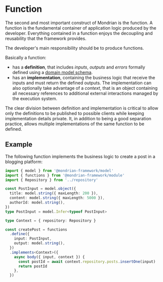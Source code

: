 # Function

The second and most important construct of Mondrian is the function.
A function is the fundamental container of application logic produced by the 
developer. Everything contained in a function enjoys the decoupling and reusability
that the framework provides. 

The developer's main responsibility should be to produce functions.

Basically a function:
- has a **definition**, that includes *inputs*, *outputs* and *errors* formally defined using 
  a [domain model schema](../model/index.md).
- has an **implementation**, containing the business logic that receive the inputs and must 
  return the defined outputs. The implementation can also optionally take advantage of a 
  *context*, that is an object containing all necessary references to additional external 
  interactions managed by the execution system.

The clear division between definition and implementation is critical to allow only the definitions 
to be published to possible clients while keeping implementation details private. It, in addition 
to being a good separation practice, allows multiple implementations of the same function 
to be defined.

## Example

The following function implements the business logic to create a post
in a blogging platform:

```ts showLineNumbers
import { model } from '@mondrian-framework/model'
import { functions } from '@mondrian-framework/module'
import { Repository } from '../repository'

const PostInput = model.object({
  title: model.string({ maxLength: 200 }),
  content: model.string({ maxLength: 5000 }),
  authorId: model.string(),
})
type PostInput = model.Infer<typeof PostInput>

type Context = { repository: Repository }

const createPost = functions
  .define({
    input: PostInput,
    output: model.string(),
  })
  .implements<Context>({
    async body({ input, context }) {    
      const postId = await context.repository.posts.insertOne(input)
      return postId
    },
  })
```